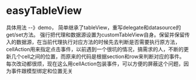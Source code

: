 # easyTableView
具体用法 --》demo，  简单继承了tableView，重写delegate和datasource的get/set方法。
强行把代理和数据源设置为customTableView自身。保留并保留传入的数据源，在当前代理执行对应方法的时候先去判断是否需要执行原方法，
cellAction用来指定点击事件，以前遇到一个很坑的情况，搞需求的人，不断的更新几个cell之间的位置，而原来的代码是根据section和row来判断对应的事件。
每次改动都很烦，现在这么用cellAction包装事件，可以方便的屏蔽这个问题，因为事件跟模型绑定和位置无关
